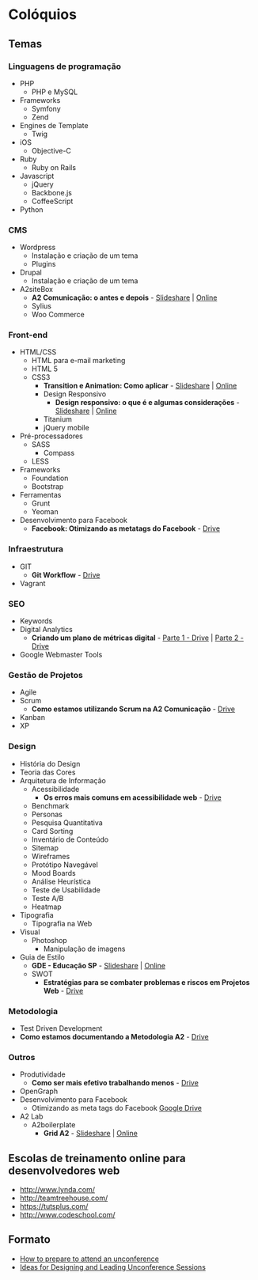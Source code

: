 # Colóquios

## Temas

### Linguagens de programação
* PHP
  * PHP e MySQL
* Frameworks
  * Symfony
  * Zend
* Engines de Template
  * Twig
* iOS
  * Objective-C
* Ruby
  * Ruby on Rails
* Javascript
  * jQuery
  * Backbone.js
  * CoffeeScript
* Python

  
### CMS
  * Wordpress
    * Instalação e criação de um tema
    * Plugins
  * Drupal
    * Instalação e criação de um tema
  * A2siteBox
    * **A2 Comunicação: o antes e depois** - [Slideshare](http://pt.slideshare.net/raphaelfabeni/a2-comunicacao) | [Online](http://raphaelfabeni.com.br/talks/a2comunicacao/#/)
    * Sylius
    * Woo Commerce
    
### Front-end
  * HTML/CSS
    * HTML para e-mail marketing
    * HTML 5
    * CSS3
      * **Transition e Animation: Como aplicar** - [Slideshare](http://www.slideshare.net/raphaelfabeni/transition-animation-22609313) | [Online](http://raphaelfabeni.com.br/talks/transition-animation/)
      * Design Responsivo
        * **Design responsivo: o que é e algumas considerações** - [Slideshare](http://www.slideshare.net/raphaelfabeni/design-responsivo-27345593) | [Online](http://raphaelfabeni.com.br/talks/design-responsivo/#/design-responsivo)
      * Titanium
      * jQuery mobile
  * Pré-processadores
    * SASS
      * Compass
    * LESS
  * Frameworks
    * Foundation
    * Bootstrap
  * Ferramentas
    * Grunt
    * Yeoman
  * Desenvolvimento para Facebook
    * **Facebook: Otimizando as metatags do Facebook** - [Drive](https://docs.google.com/a/a2comunicacao.com.br/presentation/d/1nXKtGK4AjuobU3FpmGRlXuI6agDRcy7Z3tvXDGELtAs/edit#slide=id.g33e3eae92_1_0)

### Infraestrutura 
  * GIT
    * **Git Workflow** - [Drive](https://drive.google.com/a/a2comunicacao.com.br/file/d/0B_RcfUW_8MGiLWxFa2dzMlcxMTQ/edit?usp=sharing)
  * Vagrant

### SEO
  * Keywords
  * Digital Analytics
    * **Criando um plano de métricas digital** - [Parte 1 - Drive](https://docs.google.com/a/a2comunicacao.com.br/presentation/d/1EOLgiJMxC3uBKjAKG4fCjhz2ORWtegUrkVgPSBWLols/edit#slide=id.p) | [Parte 2 - Drive](https://docs.google.com/a/a2comunicacao.com.br/presentation/d/1frabT_l5aZWj9SsrKmT0-MgcUkqeoPX_pLsgL5FkW8c/edit#slide=id.p)
  * Google Webmaster Tools

### Gestão de Projetos
  * Agile
  * Scrum
    * **Como estamos utilizando Scrum na A2 Comunicação** - [Drive](https://docs.google.com/a/a2comunicacao.com.br/presentation/d/1kuvmawiWOoHL9s9QdT4X77v4QCHKFaEOLjrgpvfGFUE/edit#slide=id.ge7cf9386_091)
  * Kanban
  * XP
  
### Design
  * História do Design
  * Teoria das Cores
  * Arquitetura de Informação
    * Acessibilidade
      * **Os erros mais comuns em acessibilidade web** - [Drive](https://drive.google.com/a/a2comunicacao.com.br/#folders/0Bwgni3b2jqIVOTI2OGU0OTEtY2IxZC00MjJhLWIxNWQtNjE3YjY3YTFjMTIy)
    * Benchmark
    * Personas
    * Pesquisa Quantitativa
    * Card Sorting
    * Inventário de Conteúdo
    * Sitemap
    * Wireframes
    * Protótipo Navegável
    * Mood Boards
    * Análise Heurística
    * Teste de Usabilidade
    * Teste A/B
    * Heatmap
  * Tipografia
    * Tipografia na Web
  * Visual
    * Photoshop
      * Manipulação de imagens  
  * Guia de Estilo
    * **GDE - Educação SP** - [Slideshare](http://www.slideshare.net/raphaelfabeni/gde-educacaosp) | [Online](http://raphaelfabeni.com.br/talks/gde-educacaosp/#/)
    * SWOT
      * **Estratégias para se combater problemas e riscos em Projetos Web** - [Drive](https://drive.google.com/a/a2comunicacao.com.br/#folders/0Bwgni3b2jqIVY2Y2ZmUzYjEtNmY4OC00MGI3LWEzZDktMDIwODZkMjY2OWEy)
     
### Metodologia
* Test Driven Development
* **Como estamos documentando a Metodologia A2** - [Drive](https://docs.google.com/a/a2comunicacao.com.br/presentation/d/1mF4CO4CFL7nZJR9A9UFrbvSMhl9HDp62zGmYXIkVk6U/edit#slide=id.p)


### Outros
  * Produtividade
    * **Como ser mais efetivo trabalhando menos** - [Drive](https://drive.google.com/a/a2comunicacao.com.br/#folders/0Bwgni3b2jqIVYWY3ODg1MmEtYjRmMi00YmFjLTg5NzMtNDA3OTUzYTgxNzE0)
  * OpenGraph 
  * Desenvolvimento para Facebook
     * Otimizando as meta tags do Facebook [Google Drive](https://docs.google.com/a/a2comunicacao.com.br/presentation/d/1nXKtGK4AjuobU3FpmGRlXuI6agDRcy7Z3tvXDGELtAs/edit#slide=id.g33e3eae92_1_0)
  * A2 Lab
    * A2boilerplate
      * **Grid A2** - [Slideshare](http://www.slideshare.net/raphaelfabeni/a2boilerplate) | [Online](http://raphaelfabeni.com.br/talks/grid-a2/)

## Escolas de treinamento online para desenvolvedores web

* http://www.lynda.com/
* http://teamtreehouse.com/
* https://tutsplus.com/
* http://www.codeschool.com/

## Formato

* [How to prepare to attend an unconference](http://www.unconference.net/unconferencing-how-to-prepare-to-attend-an-unconference/)
* [Ideas for Designing and Leading Unconference Sessions](http://www.environmentalevaluators.net/ideas-for-designing-and-leading-sessions/)
